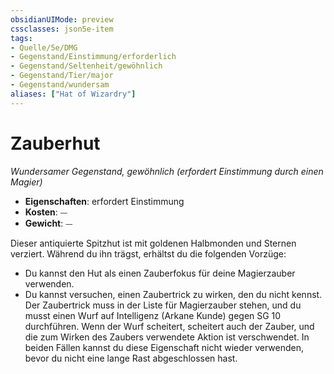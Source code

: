 ```yaml
---
obsidianUIMode: preview
cssclasses: json5e-item
tags:
- Quelle/5e/DMG
- Gegenstand/Einstimmung/erforderlich
- Gegenstand/Seltenheit/gewöhnlich
- Gegenstand/Tier/major
- Gegenstand/wundersam
aliases: ["Hat of Wizardry"]
---
```

# Zauberhut
_Wundersamer Gegenstand, gewöhnlich (erfordert Einstimmung durch einen Magier)_

- **Eigenschaften**: erfordert Einstimmung
- **Kosten**: ⏤
- **Gewicht**: ⏤

Dieser antiquierte Spitzhut ist mit goldenen Halbmonden und Sternen verziert. Während du ihn trägst, erhältst du die folgenden Vorzüge:
- Du kannst den Hut als einen Zauberfokus für deine Magierzauber verwenden.
- Du kannst versuchen, einen Zaubertrick zu wirken, den du nicht kennst. Der Zaubertrick muss in der Liste für Magierzauber stehen, und du musst einen Wurf auf Intelligenz (Arkane Kunde) gegen SG 10 durchführen. Wenn der Wurf scheitert, scheitert auch der Zauber, und die zum Wirken des Zaubers verwendete Aktion ist verschwendet. In beiden Fällen kannst du diese Eigenschaft nicht wieder verwenden, bevor du nicht eine lange Rast abgeschlossen hast.